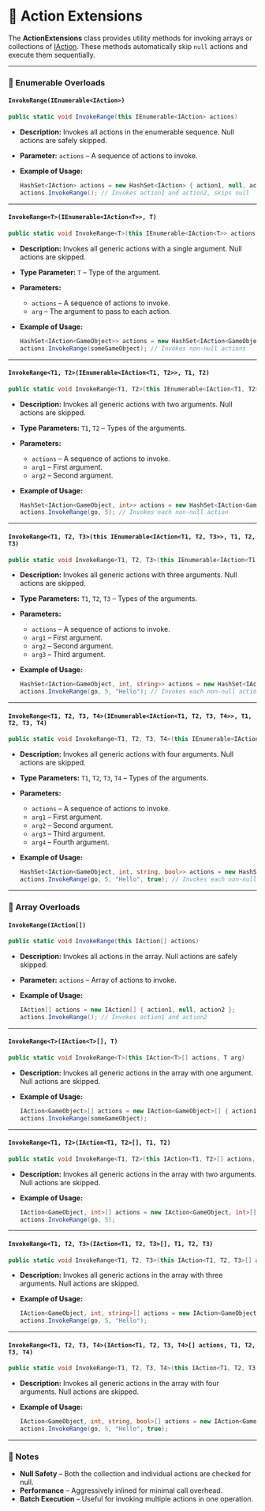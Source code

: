 # 🧩 Action Extensions

The **ActionExtensions** class provides utility methods for invoking arrays or collections of [IAction](IAction.md). These methods automatically skip `null` actions and execute them sequentially.

---
### 🧩 Enumerable Overloads

#### `InvokeRange(IEnumerable<IAction>)`
```csharp
public static void InvokeRange(this IEnumerable<IAction> actions)
```
- **Description:** Invokes all actions in the enumerable sequence. Null actions are safely skipped.
- **Parameter:** `actions` – A sequence of actions to invoke.
- **Example of Usage:**

  ```csharp
  HashSet<IAction> actions = new HashSet<IAction> { action1, null, action2 };
  actions.InvokeRange(); // Invokes action1 and action2, skips null
  ```  

---

#### `InvokeRange<T>(IEnumerable<IAction<T>>, T)`
```csharp
public static void InvokeRange<T>(this IEnumerable<IAction<T>> actions, T arg)
```
- **Description:** Invokes all generic actions with a single argument. Null actions are skipped.
- **Type Parameter:** `T` – Type of the argument.
- **Parameters:**
    - `actions` – A sequence of actions to invoke.
    - `arg` – The argument to pass to each action.
- **Example of Usage:**
  
  ```csharp
  HashSet<IAction<GameObject>> actions = new HashSet<IAction<GameObject>> { action1, null };
  actions.InvokeRange(someGameObject); // Invokes non-null actions
  ```

---

#### `InvokeRange<T1, T2>(IEnumerable<IAction<T1, T2>>, T1, T2)`
```csharp
public static void InvokeRange<T1, T2>(this IEnumerable<IAction<T1, T2>> actions, T1 arg1, T2 arg2)
```
- **Description:** Invokes all generic actions with two arguments. Null actions are skipped.
- **Type Parameters:** `T1`, `T2` – Types of the arguments.
- **Parameters:**
    - `actions` – A sequence of actions to invoke.
    - `arg1` – First argument.
    - `arg2` – Second argument.
- **Example of Usage:**
  
  ```csharp
  HashSet<IAction<GameObject, int>> actions = new HashSet<IAction<GameObject, int>> { action1, action2 };
  actions.InvokeRange(go, 5); // Invokes each non-null action
  ```

---

#### `InvokeRange<T1, T2, T3>(this IEnumerable<IAction<T1, T2, T3>>, T1, T2, T3)`
```csharp
public static void InvokeRange<T1, T2, T3>(this IEnumerable<IAction<T1, T2, T3>> actions, T1 arg1, T2 arg2, T3 arg3)
```
- **Description:** Invokes all generic actions with three arguments. Null actions are skipped.
- **Type Parameters:** `T1`, `T2`, `T3` – Types of the arguments.
- **Parameters:**
    - `actions` – A sequence of actions to invoke.
    - `arg1` – First argument.
    - `arg2` – Second argument.
    - `arg3` – Third argument.
- **Example of Usage:**
  
  ```csharp
  HashSet<IAction<GameObject, int, string>> actions = new HashSet<IAction<GameObject, int, string>> { action1 };
  actions.InvokeRange(go, 5, "Hello"); // Invokes each non-null action
  ```

---

#### `InvokeRange<T1, T2, T3, T4>(IEnumerable<IAction<T1, T2, T3, T4>>, T1, T2, T3, T4)`
```csharp
public static void InvokeRange<T1, T2, T3, T4>(this IEnumerable<IAction<T1, T2, T3, T4>> actions, T1 arg1, T2 arg2, T3 arg3, T4 arg4)
```
- **Description:** Invokes all generic actions with four arguments. Null actions are skipped.
- **Type Parameters:** `T1`, `T2`, `T3`, `T4` – Types of the arguments.
- **Parameters:**
    - `actions` – A sequence of actions to invoke.
    - `arg1` – First argument.
    - `arg2` – Second argument.
    - `arg3` – Third argument.
    - `arg4` – Fourth argument.
- **Example of Usage:**
    
    ```csharp
    HashSet<IAction<GameObject, int, string, bool>> actions = new HashSet<IAction<GameObject, int, string, bool>> { action1 };
    actions.InvokeRange(go, 5, "Hello", true); // Invokes each non-null action
    ```

---

### 🧩 Array Overloads

#### `InvokeRange(IAction[])`
```csharp
public static void InvokeRange(this IAction[] actions)
```
- **Description:** Invokes all actions in the array. Null actions are safely skipped.
- **Parameter:** `actions` – Array of actions to invoke.
- **Example of Usage:**

  ```csharp
  IAction[] actions = new IAction[] { action1, null, action2 };
  actions.InvokeRange(); // Invokes action1 and action2
  ```  

---

#### `InvokeRange<T>(IAction<T>[], T)`
```csharp
public static void InvokeRange<T>(this IAction<T>[] actions, T arg)
```
- **Description:** Invokes all generic actions in the array with one argument. Null actions are skipped.
- **Example of Usage:**
  
  ```csharp
  IAction<GameObject>[] actions = new IAction<GameObject>[] { action1, null };
  actions.InvokeRange(someGameObject);
  ```
---

#### `InvokeRange<T1, T2>(IAction<T1, T2>[], T1, T2)`
```csharp
public static void InvokeRange<T1, T2>(this IAction<T1, T2>[] actions, T1 arg1, T2 arg2)
```
- **Description:** Invokes all generic actions in the array with two arguments. Null actions are skipped.
- **Example of Usage:**

    ```csharp
    IAction<GameObject, int>[] actions = new IAction<GameObject, int>[] { action1, action2 };
    actions.InvokeRange(go, 5);
    ```
---

#### `InvokeRange<T1, T2, T3>(IAction<T1, T2, T3>[], T1, T2, T3)`
```csharp
public static void InvokeRange<T1, T2, T3>(this IAction<T1, T2, T3>[] actions, T1 arg1, T2 arg2, T3 arg3)
```
- **Description:** Invokes all generic actions in the array with three arguments. Null actions are skipped.
- **Example of Usage:**

  ```csharp
  IAction<GameObject, int, string>[] actions = new IAction<GameObject, int, string>[] { action1 };
  actions.InvokeRange(go, 5, "Hello");
  ```

---

#### `InvokeRange<T1, T2, T3, T4>(IAction<T1, T2, T3, T4>[] actions, T1, T2, T3, T4)`
```csharp
public static void InvokeRange<T1, T2, T3, T4>(this IAction<T1, T2, T3, T4>[] actions, T1 arg1, T2 arg2, T3 arg3, T4 arg4)
```
- **Description:** Invokes all generic actions in the array with four arguments. Null actions are skipped.
- **Example of Usage:**

  ```csharp
  IAction<GameObject, int, string, bool>[] actions = new IAction<GameObject, int, string, bool>[] { action1 };
  actions.InvokeRange(go, 5, "Hello", true);
  ```

----

### 📝 Notes
- **Null Safety** – Both the collection and individual actions are checked for null.
- **Performance** – Aggressively inlined for minimal call overhead.
- **Batch Execution** – Useful for invoking multiple actions in one operation.